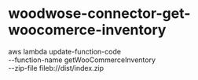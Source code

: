 # woodwose-connector-get-woocomerce-inventory

aws lambda update-function-code \
 --function-name getWooCommerceInventory \
 --zip-file fileb://dist/index.zip
